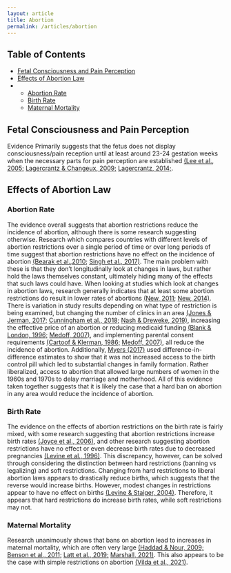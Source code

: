 ```yaml
---
layout: article
title: Abortion
permalink: /articles/abortion
---
```


<div markdown="1">

## Table of Contents
- [Fetal Consciousness and Pain Perception](#fetal-consciousness-and-pain-perception)
- [Effects of Abortion Law](#effects-of-abortion-law)
- - [Abortion Rate](#abortion-rate)
  - [Birth Rate](#birth-rate)
  - [Maternal Mortality](#maternal-mortality)

## Fetal Consciousness and Pain Perception

Evidence Primarily suggests that the fetus does not display consciousness/pain reception until at least around 23-24 gestation weeks when the necessary parts for pain perception are established [(Lee et al., 2005;](https://jamanetwork.com/journals/jama/fullarticle/201429) [Lagercrantz & Changeux, 2009;](https://pubmed.ncbi.nlm.nih.gov/19092726/) [Lagercrantz, 2014;](https://pubmed.ncbi.nlm.nih.gov/25160864/#:~:text=Assuming%20that%20consciousness%20is%20mainly,the%20sense%20organs%20are%20established).

## Effects of Abortion Law

### Abortion Rate

The evidence overall suggests that abortion restrictions reduce the incidence of abortion, although there is some research suggesting otherwise. Research which compares countries with different levels of abortion restrictions over a single period of time or over long periods of time suggest that abortion restrictions have no effect on the incidence of abortion [(Bearak et al.,2010;](https://www.sciencedirect.com/science/article/pii/S2214109X20303156) [Singh et al., 2017)](https://www.guttmacher.org/sites/default/files/report_pdf/abortion-worldwide-2017.pdf). The main problem with these is that they don’t longitudinally look at changes in laws, but rather hold the laws themselves constant, ultimately hiding many of the effects that such laws could have. When looking at studies which look at changes in abortion laws, research generally indicates that at least some abortion restrictions do result in lower rates of abortions [(New, 2011;](https://www.researchgate.net/publication/258188757_Analyzing_the_Effect_of_Anti-Abortion_US_State_Legislation_in_the_Post-Casey_Era) [New, 2014)](https://journals.sagepub.com/doi/abs/10.1177/1532440014535477). There is variation in study results depending on what type of restriction is being examined, but changing the number of clinics in an area [(Jones & Jerman, 2017;](https://pubmed.ncbi.nlm.nih.gov/28094905/) [Cunningham et al., 2018;](https://www.nber.org/system/files/working_papers/w23366/revisions/w23366.rev2.pdf?sy=366) [Nash & Dreweke, 2019)](https://www.guttmacher.org/gpr/2019/09/us-abortion-rate-continues-drop-once-again-state-abortion-restrictions-are-not-main), increasing the effective price of an abortion or reducing medicaid funding [(Blank & London, 1996;](https://pubmed.ncbi.nlm.nih.gov/10164042/) [Medoff, 2007)](https://link.springer.com/article/10.1007/s10834-007-9080-9), and implementing parental consent requirements [(Cartoof & Klerman, 1986;](https://ajph.aphapublications.org/doi/pdf/10.2105/AJPH.76.4.397) [Medoff, 2007)](https://link.springer.com/article/10.1007/s10834-007-9080-9), all reduce the incidence of abortion. Additionally, [Myers (2017)](https://www.journals.uchicago.edu/doi/abs/10.1086/694293) used difference-in-difference estimates to show that it was not increased access to the birth control pill which led to substantial changes in family formation. Rather liberalized, access to abortion that allowed large numbers of women in the 1960s and 1970s to delay marriage and motherhood.  All of this evidence taken together suggests that it is likely the case that a hard ban on abortion in any area would reduce the incidence of abortion.

### Birth Rate

The evidence on the effects of abortion restrictions on the birth rate is fairly mixed, with some research suggesting that abortion restrictions increase birth rates [(Joyce et al., 2006)](https://www.nejm.org/doi/full/10.1056/nejmsa054047), and other research suggesting abortion restrictions have no effect or even decrease birth rates due to decreased pregnancies [(Levine et al., 1996)](https://pubmed.ncbi.nlm.nih.gov/10164043/#:~:text=An%20analysis%20of%2012%20years,in%20births%2C%20implying%20fewer%20pregnancies). This discrepancy, however, can be solved through considering the distinction between hard restrictions (banning vs legalizing) and soft restrictions. Changing from hard restrictions to liberal abortion laws appears to drastically reduce births, which suggests that the reverse would increase births. However, modest changes in restrictions appear to have no effect on births [(Levine & Staiger, 2004)](https://digitalcommons.dartmouth.edu/cgi/viewcontent.cgi?article=3361&context=facoa). Therefore, it appears that hard restrictions do increase birth rates, while soft restrictions may not.

### Maternal Mortality

Research unanimously shows that bans on abortion lead to increases in maternal mortality, which are often very large [(Haddad & Nour, 2009;](https://www.ncbi.nlm.nih.gov/pmc/articles/PMC2709326/) [Benson et al., 2011;](https://reproductive-health-journal.biomedcentral.com/articles/10.1186/1742-4755-8-39) [Latt et al., 2019;](https://bmcwomenshealth.biomedcentral.com/track/pdf/10.1186/s12905-018-0705-y.pdf) [Marshall, 2021)](https://www.colorado.edu/today/2021/09/08/study-banning-abortion-would-boost-maternal-mortality-double-digits). This also appears to be the case with simple restrictions on abortion [(Vilda et al., 2021)](https://sph.tulane.edu/news/study-finds-higher-maternal-mortality-rates-states-more-abortion-restrictions).

</div>

